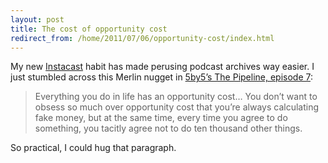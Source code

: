 ```yaml
---
layout: post
title: The cost of opportunity cost
redirect_from: /home/2011/07/06/opportunity-cost/index.html
---
```

<p>My new <a href="http://itunes.apple.com/us/app/instacast/id420368235?mt=8">Instacast</a> habit has made perusing podcast archives way easier. I just stumbled across this Merlin nugget in <a href="http://5by5.tv/pipeline/7">5by5’s The Pipeline, episode 7</a>:</p>
<blockquote>
<p>Everything you do in life has an opportunity cost… You don’t want to obsess so much over opportunity cost that you’re always calculating fake money, but at the same time, every time you agree to do something, you tacitly agree not to do ten thousand other things.</p>
</blockquote>
<p>So practical, I could hug that paragraph.</p>
<p> </p>
